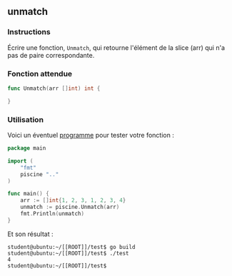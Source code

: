 ## unmatch

### Instructions

Écrire une fonction, `Unmatch`, qui retourne l'élément de la slice (arr) qui n'a pas de paire correspondante.

### Fonction attendue

```go
func Unmatch(arr []int) int {

}
```

### Utilisation

Voici un éventuel [programme](TODO-LINK) pour tester votre fonction :

```go
package main

import (
	"fmt"
	piscine ".."
)

func main() {
	arr := []int{1, 2, 3, 1, 2, 3, 4}
	unmatch := piscine.Unmatch(arr)
	fmt.Println(unmatch)
}
```

Et son résultat :

```console
student@ubuntu:~/[[ROOT]]/test$ go build
student@ubuntu:~/[[ROOT]]/test$ ./test
4
student@ubuntu:~/[[ROOT]]/test$
```
